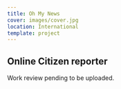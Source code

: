 ```yaml
---
title: Oh My News
cover: images/cover.jpg
location: International
template: project
---
```


## Online Citizen reporter

Work review pending to be uploaded.
